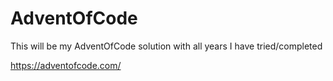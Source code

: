 # AdventOfCode
This will be my AdventOfCode solution with all years I have tried/completed

https://adventofcode.com/

